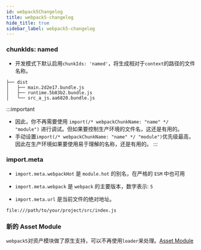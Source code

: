 ```yaml
---
id: webpack5Changelog
title: webpack5-changelog
hide_title: true
sidebar_label: webpack5-changelog
---
```


### chunkIds: named

- 开发模式下默认启用`chunkIds: 'named'`，将生成相对于`context`的路径的文件名称。

```
├── dist
│   ├── main.2d2e17.bundle.js
│   ├── runtime.5b83b2.bundle.js
│   └── src_a_js.aa6820.bundle.js
```

:::important
- 因此，你不再需要使用 `import(/* webpackChunkName: "name" */ "module")` 进行调试。但如果要控制生产环境的文件名，这还是有用的。
- 手动设置`import(/* webpackChunkName: "name" */ "module")`优先级最高，因此在生产环境如果要使用易于理解的名称，还是有用的。
:::

### import.meta

- `import.meta.webpackHot` 是 `module.hot` 的别名，在严格的 `ESM` 中也可用

- `import.meta.webpack` 是 `webpack` 的主要版本，数字表示: `5`

- `import.meta.url` 是当前文件的绝对地址。

```shell
file:///path/to/your/project/src/index.js
```

### 新的 Asset Module

`webpack5`对资产模块做了原生支持，可以不再使用`loader`来处理。[Asset Module](/docs/enginee/webpack/webpackAssetModule)
